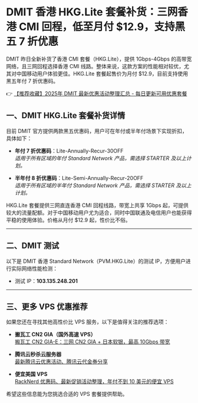 # DMIT 香港 HKG.Lite 套餐补货：三网香港 CMI 回程，低至月付 $12.9，支持黑五 7 折优惠

DMIT 昨日全新补货了香港 CMI 套餐（HKG.Lite），提供 1Gbps-4Gbps 的高带宽网络，且三网回程选择香港 CMI 线路。整体来说，这款方案的性能相对较优，尤其对中国移动用户体验更佳。HKG.Lite 套餐起售价为月付 $12.9，目前支持使用黑五年付 7 折优惠码。

👉 [【推荐收藏】2025年 DMIT 最新优惠活动整理汇总 - 每日更新可用优惠套餐](https://bit.ly/dmit_coupon)

## 一、DMIT HKG.Lite 套餐补货详情

目前 DMIT 官方提供两款黑五优惠码，用户可在年付或半年付场景下实现折扣，具体如下：

- **年付 7 折优惠码**：Lite-Annually-Recur-30OFF  
  *适用于所有区域的年付 Standard Network 产品，需选择 STARTER 及以上计划。*

- **半年付 8 折优惠码**：Lite-Semi-Annually-Recur-20OFF  
  *适用于所有区域的半年付 Standard Network 产品，需选择 STARTER 及以上计划。*

HKG.Lite 套餐提供三网直连香港 CMI 回程线路，带宽上共享 1Gbps 起，可提供较大的流量配额。对于中国移动用户尤为适合，同时中国联通及电信用户也能获得平稳的使用体验。价格从月付 $12.9 起，性价比不俗。

---

## 二、DMIT 测试

以下是 DMIT 香港 Standard Network（PVM.HKG.Lite）的测试 IP，方便用户进行实际网络性能检测：

- 测试 IP：**103.135.248.201**

---

## 三、更多 VPS 优惠推荐

如果您还在寻找其他高性价比 VPS 服务，以下是值得关注的推荐选项：

- **搬瓦工 CN2 GIA（国外高速 VPS）**  
  [搬瓦工 CN2 GIA-E：三网 CN2 GIA + 日本软银，最高 10Gbps 带宽](https://www.vpsgo.com/bandwagonhost-cn2-gia-ecommerce.html)

- **腾讯云秒杀云服务器**  
  [最新腾讯云优惠活动、腾讯云代金券分享](https://www.vpsgo.com/tencent-cloud.html)

- **便宜美国 VPS**  
  [RackNerd 优惠码、最新促销活动整理，年付不到 10 美元的便宜 VPS](https://bit.ly/Rack_Nerd)

希望这些信息能为您挑选合适的 VPS 套餐提供帮助。